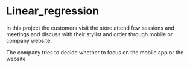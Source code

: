 # Linear_regression

In this project the customers visit the store attend few sessions and meetings and discuss with their stylist 
and order through mobile or company website.

The company tries to decide whether to focus on the mobile app or the website
